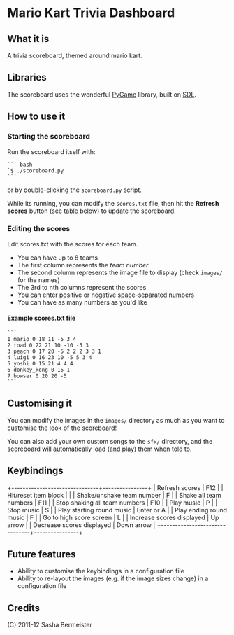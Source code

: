 # Mario Kart Trivia Dashboard

## What it is
A trivia scoreboard, themed around mario kart.

## Libraries
The scoreboard uses the wonderful [PyGame](http://www.pygame.org/) library, built on [SDL](http://www.libsdl.org/).

## How to use it

### Starting the scoreboard

Run the scoreboard itself with:

    ``` bash
    `$ ./scoreboard.py
    ```
or by double-clicking the `scoreboard.py` script.

While its running, you can modify the `scores.txt` file, then hit the **Refresh scores** button (see table below) to update the scoreboard.

### Editing the scores

Edit scores.txt with the scores for each team.

- You can have up to 8 teams
- The first column represents the *team number*
- The second column represents the image file to display (check `images/` for the names)
- The 3rd to nth columns represent the scores
- You can enter positive or negative space-separated numbers
- You can have as many numbers as you'd like

#### Example scores.txt file

    ```
    1 mario 0 18 11 -5 3 4
    2 toad 0 22 21 10 -10 -5 3 
    3 peach 0 17 20 -5 2 2 2 3 3 1 
    4 luigi 0 16 23 10 -5 5 3 4
    5 yoshi 0 15 21 4 4 4
    6 donkey_kong 0 15 1
    7 bowser 0 20 20 -5
    ```

## Customising it

You can modify the images in the `images/` directory as much as you want to customise the look of the scoreboard!

You can also add your own custom songs to the `sfx/` directory, and the scoreboard will automatically load (and play) them when told to.
    
## Keybindings

+-------------------------------+----------------+
| Refresh scores                | F12            |
| Hit/reset item block          | <team number>  |
| Shake/unshake team number     | F<team number> |
| Shake all team numbers        | F11            |
| Stop shaking all team numbers | F10            |
| Play music                    | P              |
| Stop music                    | S              |
| Play starting round music     | Enter or A     |
| Play ending round music       | F              |
| Go to high score screen       | L              |
| Increase scores displayed     | Up arrow       |
| Decrease scores displayed     | Down arrow     |
+-------------------------------+----------------+

## Future features

- Ability to customise the keybindings in a configuration file
- Ability to re-layout the images (e.g. if the image sizes change) in a configuration file

## Credits

(C) 2011-12 Sasha Bermeister